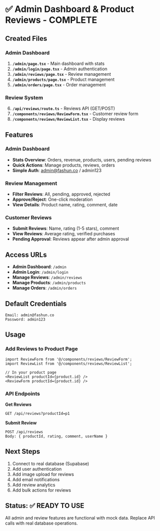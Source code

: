 # ✅ Admin Dashboard & Product Reviews - COMPLETE

## Created Files

### Admin Dashboard
1. **`/admin/page.tsx`** - Main dashboard with stats
2. **`/admin/login/page.tsx`** - Admin authentication
3. **`/admin/reviews/page.tsx`** - Review management
4. **`/admin/products/page.tsx`** - Product management
5. **`/admin/orders/page.tsx`** - Order management

### Review System
6. **`/api/reviews/route.ts`** - Reviews API (GET/POST)
7. **`/components/reviews/ReviewForm.tsx`** - Customer review form
8. **`/components/reviews/ReviewList.tsx`** - Display reviews

## Features

### Admin Dashboard
- **Stats Overview**: Orders, revenue, products, users, pending reviews
- **Quick Actions**: Manage products, reviews, orders
- **Simple Auth**: admin@fashun.co / admin123

### Review Management
- **Filter Reviews**: All, pending, approved, rejected
- **Approve/Reject**: One-click moderation
- **View Details**: Product name, rating, comment, date

### Customer Reviews
- **Submit Reviews**: Name, rating (1-5 stars), comment
- **View Reviews**: Average rating, verified purchases
- **Pending Approval**: Reviews appear after admin approval

## Access URLs

- **Admin Dashboard**: `/admin`
- **Admin Login**: `/admin/login`
- **Manage Reviews**: `/admin/reviews`
- **Manage Products**: `/admin/products`
- **Manage Orders**: `/admin/orders`

## Default Credentials

```
Email: admin@fashun.co
Password: admin123
```

## Usage

### Add Reviews to Product Page

```tsx
import ReviewForm from '@/components/reviews/ReviewForm';
import ReviewList from '@/components/reviews/ReviewList';

// In your product page
<ReviewList productId={product.id} />
<ReviewForm productId={product.id} />
```

### API Endpoints

**Get Reviews**
```
GET /api/reviews?productId=p1
```

**Submit Review**
```
POST /api/reviews
Body: { productId, rating, comment, userName }
```

## Next Steps

1. Connect to real database (Supabase)
2. Add user authentication
3. Add image upload for reviews
4. Add email notifications
5. Add review analytics
6. Add bulk actions for reviews

## Status: ✅ READY TO USE

All admin and review features are functional with mock data. Replace API calls with real database operations.
